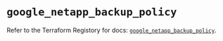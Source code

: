 # `google_netapp_backup_policy`

Refer to the Terraform Registory for docs: [`google_netapp_backup_policy`](https://registry.terraform.io/providers/hashicorp/google/5.29.0/docs/resources/netapp_backup_policy).
